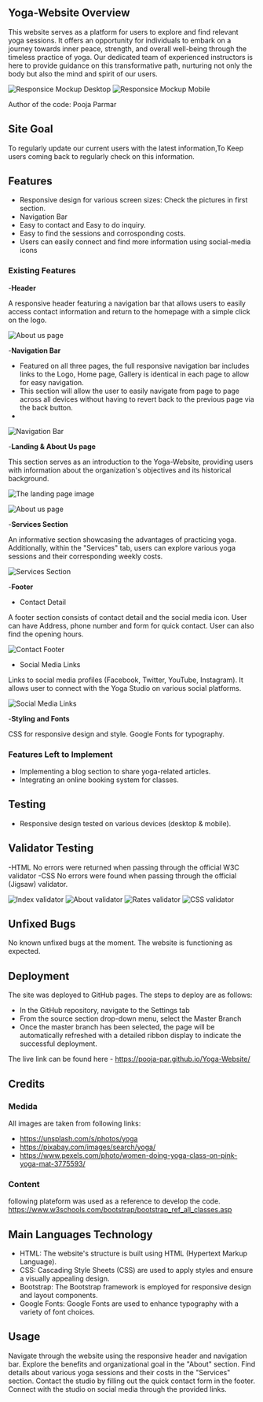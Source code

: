## Yoga-Website Overview

This website serves as a platform for users to explore and find relevant yoga sessions. It offers an opportunity for individuals to embark on a journey towards inner peace, strength, and overall well-being through the timeless practice of yoga. Our dedicated team of experienced instructors is here to provide guidance on this transformative path, nurturing not only the body but also the mind and spirit of our users.

![Responsice Mockup Desktop](https://github.com/pooja-par/Yoga-Website/blob/main/assets/images/bigscreen.png)
![Responsice Mockup Mobile](https://github.com/pooja-par/Yoga-Website/blob/main/assets/images/mobile_screening.png)


Author of the code: Pooja Parmar


## Site Goal

To regularly update our current users with the latest information,To Keep users coming back to regularly check on this information.

## Features

- Responsive design for various screen sizes: Check the pictures in first section.
- Navigation Bar
- Easy to contact and Easy to do inquiry.
- Easy to find the sessions and corrosponding costs.
- Users can easily connect and find more information using social-media icons

### Existing Features

-__Header__

A responsive header featuring a navigation bar that allows users to easily access contact information and return to the homepage with a simple click on the logo.

![About us page](https://github.com/pooja-par/Yoga-Website/blob/main/assets/images/header.png)

-__Navigation Bar__

- Featured on all three pages, the full responsive navigation bar includes links to the Logo, Home page, Gallery is identical in each page to allow for easy navigation.
- This section will allow the user to easily navigate from page to page across all devices without having to revert back to the previous page via the back button.
- 
![Navigation Bar](<https://github.com/pooja-par/Yoga-Website/blob/main/assets/images/navigation.png>)


-__Landing & About Us page__

This section serves as an introduction to the Yoga-Website, providing users with information about the organization's objectives and its historical background.

![The landing page image](<https://github.com/pooja-par/Yoga-Website/blob/main/assets/images/landing_page.png>)

![About us page](<https://github.com/pooja-par/Yoga-Website/blob/main/assets/images/about.png>)


-__Services Section__

An informative section showcasing the advantages of practicing yoga. Additionally, within the "Services" tab, users can explore various yoga sessions and their corresponding weekly costs.

![Services Section](<https://github.com/pooja-par/Yoga-Website/blob/main/assets/images/service.png>)


-__Footer__

- Contact Detail

A footer section consists of contact detail and the social media icon. 
User can have Address, phone number and form for quick contact.
User can also find the opening hours. 

![Contact Footer](<https://github.com/pooja-par/Yoga-Website/blob/main/assets/images/contact.png>)

- Social Media Links

Links to social media profiles (Facebook, Twitter, YouTube, Instagram).
It allows user to connect with the Yoga Studio on various social platforms.

![Social Media Links](<https://github.com/pooja-par/Yoga-Website/blob/main/assets/images/social_media.png>)


-__Styling and Fonts__

CSS for responsive design and style.
Google Fonts for typography.


### Features Left to Implement

- Implementing a blog section to share yoga-related articles.
- Integrating an online booking system for classes.

## Testing

- Responsive design tested on various devices (desktop & mobile).

## Validator Testing

-HTML
No errors were returned when passing through the official W3C validator
-CSS
No errors were found when passing through the official (Jigsaw) validator.

![Index validator](<https://github.com/pooja-par/Yoga-Website/blob/main/assets/images/index_validator.png>)
![About validator](<https://github.com/pooja-par/Yoga-Website/blob/main/assets/images/about_validator.png>)
![Rates validator](<https://github.com/pooja-par/Yoga-Website/blob/main/assets/images/rates_validator.png>)
![CSS validator](<https://github.com/pooja-par/Yoga-Website/blob/main/assets/images/css_validation.png>)


## Unfixed Bugs

No known unfixed bugs at the moment. The website is functioning as expected.

## Deployment

The site was deployed to GitHub pages. The steps to deploy are as follows:

- In the GitHub repository, navigate to the Settings tab
- From the source section drop-down menu, select the Master Branch
- Once the master branch has been selected, the page will be automatically refreshed with a detailed ribbon display to indicate the successful deployment.

The live link can be found here - <https://pooja-par.github.io/Yoga-Website/>

## Credits

### Medida
All images are taken from following links:
- <https://unsplash.com/s/photos/yoga>
- <https://pixabay.com/images/search/yoga/>
- <https://www.pexels.com/photo/women-doing-yoga-class-on-pink-yoga-mat-3775593/>

### Content
following plateform was used as a reference to develop the code.
<https://www.w3schools.com/bootstrap/bootstrap_ref_all_classes.asp>


## Main Languages Technology

- HTML: The website's structure is built using HTML (Hypertext Markup Language).
- CSS: Cascading Style Sheets (CSS) are used to apply styles and ensure a visually appealing design.
- Bootstrap: The Bootstrap framework is employed for responsive design and layout components.
- Google Fonts: Google Fonts are used to enhance typography with a variety of font choices.

## Usage

Navigate through the website using the responsive header and navigation bar.
Explore the benefits and organizational goal in the "About" section.
Find details about various yoga sessions and their costs in the "Services" section.
Contact the studio by filling out the quick contact form in the footer.
Connect with the studio on social media through the provided links.

